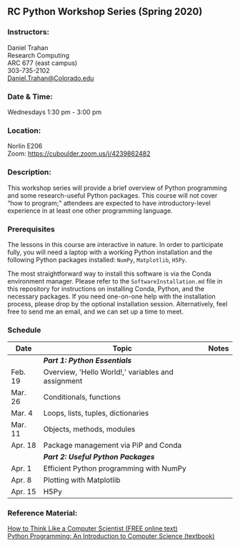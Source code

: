 ## RC Python Workshop Series (Spring 2020)

### Instructors:
Daniel Trahan  
Research Computing  
ARC 677  (east campus)  
303-735-2102  
Daniel.Trahan@Colorado.edu  

### Date & Time:
Wednesdays 1:30 pm - 3:00 pm

### Location:
Norlin E206   
Zoom:  https://cuboulder.zoom.us/j/4239862482  

### Description:  
This workshop series will provide a brief overview of Python programming and some research-useful Python packages. This course will not cover “how to program;" attendees are expected to have introductory-level experience in at least one other programming language.  

### Prerequisites
The lessons in this course are interactive in nature.  In order to participate fully, you will need a laptop with a working Python installation and the following Python packages installed:  `NumPy`, `Matplotlib`, `H5Py`.  

The most straightforward way to install this software is via the Conda environment manager. Please refer to the `SoftwareInstallation.md` file in this repository for instructions on installing Conda, Python, and the necessary packages.  If you need one-on-one help with the installation process, please drop by the optional installation session.  Alternatively, feel free to send me an email, and we can set up a time to meet.  

### Schedule

Date    | Topic                                             | Notes
--------|---------------------------------------------------|----------------------------------:
​       | **_Part 1: Python Essentials_**                   |​
Feb. 19 | Overview, 'Hello World!,' variables and assignment| 
Mar. 26 | Conditionals, functions                           |
Mar. 4  | Loops, lists, tuples, dictionaries                |  
Mar. 11 | Objects, methods, modules                         |
Apr. 18 | Package management via PiP and Conda              | 
​       | **_Part 2: Useful Python Packages_**              |​
Apr. 1  | Efficient Python programming with NumPy           | 
Apr. 8  | Plotting with Matplotlib                          |
Apr. 15 | H5Py                                              |



### Reference Material: 
[How to Think Like a Computer Scientist (FREE online text)](http://openbookproject.net/thinkcs/python/english3e/)  
[Python Programming: An Introduction to Computer Science (textbook)](http://mcsp.wartburg.edu/zelle/python/)  



